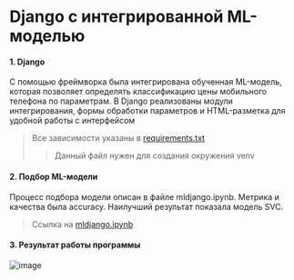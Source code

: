# Django с интегрированной ML-моделью

#### 1. Django

С помощью фреймворка была интегрирована обученная ML-модель, которая позволяет определять классификацию цены мобильного телефона по параметрам. В Django реализованы модули интегрирования, формы обработки параметров и HTML-разметка для удобной работы с интерфейсом

> Все зависимости указаны в [requirements.txt](https://github.com/zoLikeCode/ML-Django-Classification/blob/master/requirements.txt)
> > Данный файл нужен для создания окружения venv

#### 2. Подбор ML-модели

Процесс подбора модели описан в файле mldjango.ipynb. Метрика и качества была accuracy. Наилучший результат показала модель SVC.

> Ссылка на [mldjango.ipynb](https://github.com/zoLikeCode/ML-Django-Classification/blob/master/mldjango.ipynb)

#### 3. Результат работы программы

![image](https://user-images.githubusercontent.com/70718862/158981465-bfd2a2dd-c794-4167-b910-ed68ba7687ff.png)

